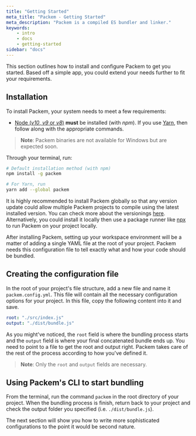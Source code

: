 ```yaml
---
title: "Getting Started"
meta_title: "Packem - Getting Started"
meta_description: "Packem is a compiled ES bundler and linker."
keywords:
    - intro
    - docs
    - getting-started
sidebar: "docs"
---
```


This section outlines how to install and configure Packem to get you started. Based off a simple app, you could extend your needs further to fit your requirements.

## Installation

To install Packem, your system needs to meet a few requirements:

- [Node (_v10_, _v9_ or _v8_)](https://nodejs.org/) **must** be installed (with *npm*). If you use [Yarn](https://yarnpkg.com/), then follow along with the appropriate commands.

> **Note**: Packem binaries are not available for Windows but are expected soon.

Through your terminal, run:

```bash
# Default installation method (with npm)
npm install -g packem

# For Yarn, run
yarn add --global packem
```

It is highly recommended to install Packem globally so that any version update could allow multiple Packem projects to compile using the latest installed version. You can check more about the versionings [here](https://github.com/packem/packem/blob/master/CHANGELOG.md). Alternatively, you could install it locally then use a package runner like [npx](https://github.com/zkat/npx) to run Packem on your project locally.

After installing Packem, setting up your workspace environment will be a matter of adding a single YAML file at the root of your project. Packem needs this configuration file to tell exactly what and how your code should be bundled.

## Creating the configuration file

In the root of your project's file structure, add a new file and name it `packem.config.yml`. This file will contain all the necessary configuration options for your project. In this file, copy the following content into it and save.

```yaml
root: "./src/index.js"
output: "./dist/bundle.js"
```

As you might've noticed, the `root` field is where the bundling process starts and the `output` field is where your final concatenated bundle ends up. You need to point to a file to get the root and output right. Packem takes care of the rest of the process according to how you've defined it.

> **Note**: Only the `root` and `output` fields are necessary.

## Using Packem's CLI to start bundling

From the terminal, run the command `packem` in the root directory of your project. When the bundling process is finish, return back to your project and check the output folder you specified (i.e. `./dist/bundle.js`).

The next section will show you how to write more sophisticated configurations to the point it would be second nature.
